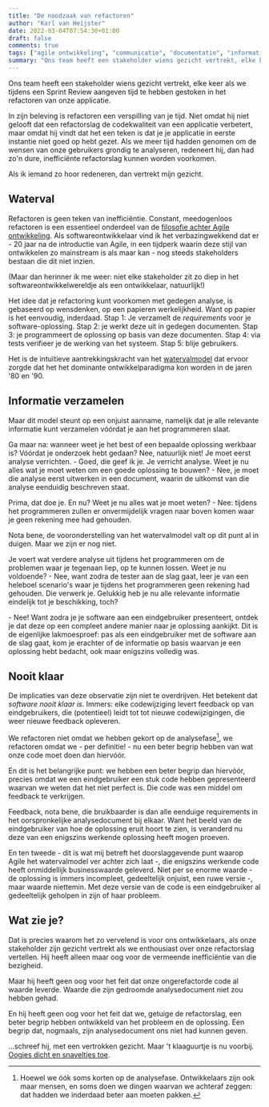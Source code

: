 ```yaml
---
title: "De noodzaak van refactoren"
author: "Karl van Heijster"
date: 2022-03-04T07:54:30+01:00
draft: false
comments: true
tags: ["agile ontwikkeling", "communicatie", "documentatie", "informatieanalyse", "refactoren", "sprint review", "stakeholders", "waarde"]
summary: "Ons team heeft een stakeholder wiens gezicht vertrekt, elke keer als we tijdens een Sprint Review aangeven tijd te hebben gestoken in het refactoren van onze applicatie. In zijn beleving is refactoren een verspilling van je tijd. Als we meer tijd hadden genomen om de wensen van onze gebruikers grondig te analyseren, redeneert hij, dan had zo'n dure, inefficiënte refactorslag kunnen worden voorkomen. Als ik iemand zo hoor redeneren, dan vertrekt míjn gezicht."
---
```


Ons team heeft een stakeholder wiens gezicht vertrekt, elke keer als we tijdens een Sprint Review aangeven tijd te hebben gestoken in het refactoren van onze applicatie. 


In zijn beleving is refactoren een verspilling van je tijd. Niet omdat hij niet gelooft dat een refactorslag de codekwaliteit van een applicatie verbetert, maar omdat hij vindt dat het een teken is dat je je applicatie in eerste instantie niet goed op hebt gezet. Als we meer tijd hadden genomen om de wensen van onze gebruikers grondig te analyseren, redeneert hij, dan had zo'n dure, inefficiënte refactorslag kunnen worden voorkomen.


Als ik iemand zo hoor redeneren, dan vertrekt míjn gezicht.


## Waterval


Refactoren is geen teken van inefficiëntie. Constant, meedogenloos refactoren is een essentieel onderdeel van de [filosofie achter Agile ontwikkeling](/blog/21/11/agile-zijn-niet-agile-doen/). Als softwareontwikkelaar vind ik het verbazingwekkend dat er - 20 jaar na de introductie van Agile, in een tijdperk waarin deze stijl van ontwikkelen zo mainstream is als maar kan - nog steeds stakeholders bestaan die dit niet inzien. 


(Maar dan herinner ik me weer: niet elke stakeholder zit zo diep in het softwareontwikkelwereldje als een ontwikkelaar, natuurlijk!)


Het idee dat je refactoring kunt voorkomen met gedegen analyse, is gebaseerd op wensdenken, op een papieren werkelijkheid. Want op papier is het eenvoudig, inderdaad. Stap 1: Je verzamelt de *requirements* voor je software-oplossing. Stap 2: je werkt deze uit in gedegen documenten. Stap 3: je programmeert de oplossing op basis van deze documenten. Stap 4: via tests verifieer je de werking van het systeem. Stap 5: blije gebruikers.


Het is de intuïtieve aantrekkingskracht van het [watervalmodel](https://nl.wikipedia.org/wiki/Watervalmethode) dat ervoor zorgde dat het het dominante ontwikkelparadigma kon worden in de jaren '80 en '90. 


## Informatie verzamelen


Maar dit model steunt op een onjuist aanname, namelijk dat je alle relevante informatie kunt verzamelen vóórdat je aan het programmeren slaat.


Ga maar na: wanneer weet je het best of een bepaalde oplossing werkbaar is? Vóórdat je onderzoek hebt gedaan? Nee, natuurlijk niet! Je moet eerst analyse verrichten. - Goed, die geef ik je. Je verricht analyse. Weet je nu alles wat je moet weten om een goede oplossing te bouwen? - Nee, je moet die analyse eerst uitwerken in een document, waarin de uitkomst van die analyse eenduidig beschreven staat.


Prima, dat doe je. En nu? Weet je nu alles wat je moet weten? - Nee: tijdens het programmeren zullen er onvermijdelijk vragen naar boven komen waar je geen rekening mee had gehouden. 


Nota bene, de vooronderstelling van het watervalmodel valt op dit punt al in duigen. Maar we zijn er nog niet.


Je voert wat verdere analyse uit tijdens het programmeren om de problemen waar je tegenaan liep, op te kunnen lossen. Weet je nu voldoende? - Nee, want zodra de tester aan de slag gaat, leer je van een heleboel scenario's waar je tijdens het programmeren geen rekening had gehouden. Die verwerk je. Gelukkig heb je nu alle relevante informatie eindelijk tot je beschikking, toch? 


\- Nee! Want zodra je je software aan een eindgebruiker presenteert, ontdek je dat deze op een compleet andere manier naar je oplossing aankijkt. Dit is de eigenlijke lakmoesproef: pas als een eindgebruiker met de software aan de slag gaat, kom je erachter of de informatie op basis waarvan je een oplossing hebt bedacht, ook maar enigszins volledig was.


## Nooit klaar


De implicaties van deze observatie zijn niet te overdrijven. Het betekent dat *software nooit klaar is*. Immers: elke codewijziging levert feedback op van eindgebruikers, die (potentieel) leidt tot tot nieuwe codewijzigingen, die weer nieuwe feedback opleveren.


We refactoren niet omdat we hebben gekort op de analysefase[^1], we refactoren omdat we - per definitie! - nu een beter begrip hebben van wat onze code moet doen dan hiervóór.


En dit is het belangrijke punt: we hebben een beter begrip dan hiervóór, precies omdat we een eindgebruiker een stuk code hebben gepresenteerd waarvan we weten dat het niet perfect is. Die code was een middel om feedback te verkrijgen. 


Feedback, nota bene, die bruikbaarder is dan alle eenduige requirements in het oorspronkelijke analysedocument bij elkaar. Want het beeld van de eindgebruiker van hoe de oplossing eruit hoort te zien, is veranderd nu deze van een enigszins werkende oplossing heeft mogen proeven.


En ten tweede - dit is wat mij betreft het doorslaggevende punt waarop Agile het watervalmodel ver achter zich laat -, die enigszins werkende code heeft onmiddellijk businesswaarde geleverd. Niet per se enorme waarde - de oplossing is immers incompleet, gedeeltelijk onjuist, een ruwe versie -, maar waarde niettemin. Met deze versie van de code is een eindgebruiker al gedeeltelijk geholpen in zijn of haar probleem.


## Wat zie je?


Dat is precies waarom het zo vervelend is voor ons ontwikkelaars, als onze stakeholder zijn gezicht vertrekt als we enthousiast over onze refactorslag vertellen. Hij heeft alleen maar oog voor de vermeende inefficiëntie van die bezigheid. 


Maar hij heeft geen oog voor het feit dat onze ongerefactorde code al waarde leverde. Waarde die zijn gedroomde analysedocument niet zou hebben gehad. 


En hij heeft geen oog voor het feit dat we, getuige de refactorslag, een beter begrip hebben ontwikkeld van het probleem en de oplossing. Een begrip dat, nogmaals, zijn analysedocument ons niet had kunnen geven.


...schreef hij, met een vertrokken gezicht. Maar 't klaaguurtje is nu voorbij. [Oogjes dicht en snaveltjes toe](https://youtu.be/1c84T7KT-xs).


[^1]: Hoewel we óók soms korten op de analysefase. Ontwikkelaars zijn ook maar mensen, en soms doen we dingen waarvan we achteraf zeggen: dat hadden we inderdaad beter aan moeten pakken.

